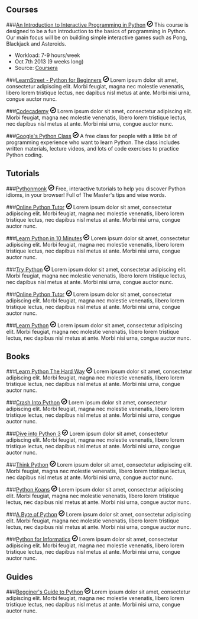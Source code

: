 Courses
-------

###[An Introduction to Interactive Programming in Python](https://www.coursera.org/course/interactivepython) ![Free](/images/Free.png)
This course is designed to be a fun introduction to the basics of programming in Python. Our main focus will be on building simple interactive games such as Pong, Blackjack and Asteroids.

* Workload: 7-9 hours/week
* Oct 7th 2013 (9 weeks long)
* Source: [Coursera](https://www.coursera.org/)

###[LearnStreet - Python for Beginners](http://www.learnstreet.com/lessons/study/python) ![Free](/images/Free.png)
Lorem ipsum dolor sit amet, consectetur adipiscing elit. Morbi feugiat, magna nec molestie venenatis, libero lorem tristique lectus, nec dapibus nisl metus at ante. Morbi nisi urna, congue auctor nunc.

###[Codecademy](http://www.codecademy.com/tracks/python) ![Free](/images/Free.png)
Lorem ipsum dolor sit amet, consectetur adipiscing elit. Morbi feugiat, magna nec molestie venenatis, libero lorem tristique lectus, nec dapibus nisl metus at ante. Morbi nisi urna, congue auctor nunc.

###[Google's Python Class](https://developers.google.com/edu/python/) ![Free](/images/Free.png)
A free class for people with a little bit of programming experience who want to learn Python. The class includes written materials, lecture videos, and lots of code exercises to practice Python coding.

Tutorials
---------

###[Pythonmonk](http://pythonmonk.com/) ![Free](/images/Free.png)
Free, interactive tutorials to help you discover Python idioms, in your browser! Full of The Master's tips and wise words.

###[Online Python Tutor](http://www.pythontutor.com/) ![Free](/images/Free.png)
Lorem ipsum dolor sit amet, consectetur adipiscing elit. Morbi feugiat, magna nec molestie venenatis, libero lorem tristique lectus, nec dapibus nisl metus at ante. Morbi nisi urna, congue auctor nunc.

###[Learn Python in 10 Minutes](http://www.korokithakis.net/tutorials/python/) ![Free](/images/Free.png)
Lorem ipsum dolor sit amet, consectetur adipiscing elit. Morbi feugiat, magna nec molestie venenatis, libero lorem tristique lectus, nec dapibus nisl metus at ante. Morbi nisi urna, congue auctor nunc.

###[Try Python](http://www.trypython.org/) ![Free](/images/Free.png)
Lorem ipsum dolor sit amet, consectetur adipiscing elit. Morbi feugiat, magna nec molestie venenatis, libero lorem tristique lectus, nec dapibus nisl metus at ante. Morbi nisi urna, congue auctor nunc.

###[Online Python Tutor](http://www.pythontutor.com/) ![Free](/images/Free.png)
Lorem ipsum dolor sit amet, consectetur adipiscing elit. Morbi feugiat, magna nec molestie venenatis, libero lorem tristique lectus, nec dapibus nisl metus at ante. Morbi nisi urna, congue auctor nunc.

###[Learn Python](http://www.learnpython.org/) ![Free](/images/Free.png)
Lorem ipsum dolor sit amet, consectetur adipiscing elit. Morbi feugiat, magna nec molestie venenatis, libero lorem tristique lectus, nec dapibus nisl metus at ante. Morbi nisi urna, congue auctor nunc.

Books
-----

###[Learn Python The Hard Way](http://learnpythonthehardway.org/book/) ![Free](/images/Free.png)
Lorem ipsum dolor sit amet, consectetur adipiscing elit. Morbi feugiat, magna nec molestie venenatis, libero lorem tristique lectus, nec dapibus nisl metus at ante. Morbi nisi urna, congue auctor nunc.

###[Crash Into Python](http://stephensugden.com/crash_into_python/) ![Free](/images/Free.png)
Lorem ipsum dolor sit amet, consectetur adipiscing elit. Morbi feugiat, magna nec molestie venenatis, libero lorem tristique lectus, nec dapibus nisl metus at ante. Morbi nisi urna, congue auctor nunc.

###[Dive into Python 3](http://getpython3.com/diveintopython3/) ![Free](/images/Free.png)
Lorem ipsum dolor sit amet, consectetur adipiscing elit. Morbi feugiat, magna nec molestie venenatis, libero lorem tristique lectus, nec dapibus nisl metus at ante. Morbi nisi urna, congue auctor nunc.

###[Think Python](http://greenteapress.com/thinkpython/html/index.html) ![Free](/images/Free.png)
Lorem ipsum dolor sit amet, consectetur adipiscing elit. Morbi feugiat, magna nec molestie venenatis, libero lorem tristique lectus, nec dapibus nisl metus at ante. Morbi nisi urna, congue auctor nunc.

###[Python Koans](https://bitbucket.org/gregmalcolm/python_koans) ![Free](/images/Free.png)
Lorem ipsum dolor sit amet, consectetur adipiscing elit. Morbi feugiat, magna nec molestie venenatis, libero lorem tristique lectus, nec dapibus nisl metus at ante. Morbi nisi urna, congue auctor nunc.

###[A Byte of Python](http://swaroopch.com/notes/Python/) ![Free](/images/Free.png)
Lorem ipsum dolor sit amet, consectetur adipiscing elit. Morbi feugiat, magna nec molestie venenatis, libero lorem tristique lectus, nec dapibus nisl metus at ante. Morbi nisi urna, congue auctor nunc.

###[Python for Informatics](http://www.pythonlearn.com/book.php) ![Free](/images/Free.png)
Lorem ipsum dolor sit amet, consectetur adipiscing elit. Morbi feugiat, magna nec molestie venenatis, libero lorem tristique lectus, nec dapibus nisl metus at ante. Morbi nisi urna, congue auctor nunc.

Guides
------

###[Begginer's Guide to Python](http://wiki.python.org/moin/BeginnersGuide) ![Free](/images/Free.png)
Lorem ipsum dolor sit amet, consectetur adipiscing elit. Morbi feugiat, magna nec molestie venenatis, libero lorem tristique lectus, nec dapibus nisl metus at ante. Morbi nisi urna, congue auctor nunc.
